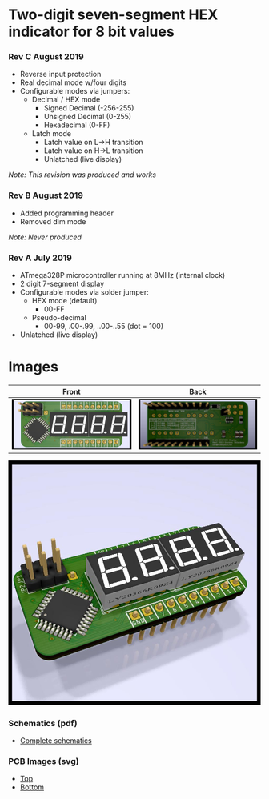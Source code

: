 # Two-digit seven-segment HEX indicator for 8 bit values
### Rev C August 2019
  - Reverse input protection
  - Real decimal mode w/four digits
  - Configurable modes via jumpers:
    - Decimal / HEX mode
      - Signed Decimal (-256-255)
      - Unsigned Decimal (0-255)
      - Hexadecimal (0-FF)
    - Latch mode
      - Latch value on L->H transition
      - Latch value on H->L transition
      - Unlatched (live display)  

*Note: This revision was produced and works*

### Rev B August 2019
  - Added programming header
  - Removed dim mode

*Note: Never produced*

### Rev A July 2019
- ATmega328P microcontroller running at 8MHz (internal clock)
- 2 digit 7-segment display
- Configurable modes via solder jumper:
  - HEX mode (default)
    - 00-FF
  - Pseudo-decimal
    - 00-99, .00-.99, ..00-..55 (dot = 100)
- Unlatched (live display)

Images
============
|Front                                                 | Back                                              |
|------------------------------------------------------|---------------------------------------------------|
|![Render Front](./img/render-front.jpg "Render Front")|![Render Back](./img/render-back.jpg "Render Back")|

![Render](./img/7seg8bit.jpg "Render")

### Schematics (pdf)
- [Complete schematics](./img/schema.pdf)

### PCB Images (svg)
- [Top](./img/pcb-front.svg)
- [Bottom](./img/pcb-back.svg)
